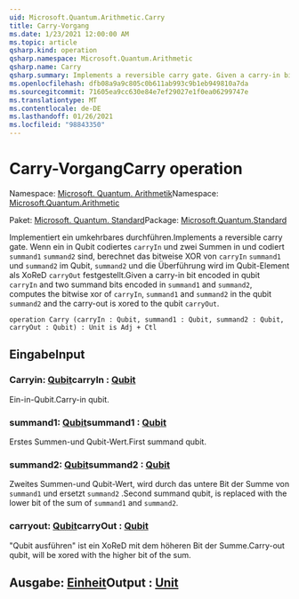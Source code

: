```yaml
---
uid: Microsoft.Quantum.Arithmetic.Carry
title: Carry-Vorgang
ms.date: 1/23/2021 12:00:00 AM
ms.topic: article
qsharp.kind: operation
qsharp.namespace: Microsoft.Quantum.Arithmetic
qsharp.name: Carry
qsharp.summary: Implements a reversible carry gate. Given a carry-in bit encoded in qubit `carryIn` and two summand bits encoded in `summand1` and `summand2`, computes the bitwise xor of `carryIn`, `summand1` and `summand2` in the qubit `summand2` and the carry-out is xored to the qubit `carryOut`.
ms.openlocfilehash: dfb08a9a9c805c0b611ab993c9b1eb949810a7da
ms.sourcegitcommit: 71605ea9cc630e84e7ef29027e1f0ea06299747e
ms.translationtype: MT
ms.contentlocale: de-DE
ms.lasthandoff: 01/26/2021
ms.locfileid: "98843350"
---
```

# <a name="carry-operation"></a><span data-ttu-id="dbad5-102">Carry-Vorgang</span><span class="sxs-lookup"><span data-stu-id="dbad5-102">Carry operation</span></span>

<span data-ttu-id="dbad5-103">Namespace: [Microsoft. Quantum. Arithmetik](xref:Microsoft.Quantum.Arithmetic)</span><span class="sxs-lookup"><span data-stu-id="dbad5-103">Namespace: [Microsoft.Quantum.Arithmetic](xref:Microsoft.Quantum.Arithmetic)</span></span>

<span data-ttu-id="dbad5-104">Paket: [Microsoft. Quantum. Standard](https://nuget.org/packages/Microsoft.Quantum.Standard)</span><span class="sxs-lookup"><span data-stu-id="dbad5-104">Package: [Microsoft.Quantum.Standard](https://nuget.org/packages/Microsoft.Quantum.Standard)</span></span>


<span data-ttu-id="dbad5-105">Implementiert ein umkehrbares durchführen.</span><span class="sxs-lookup"><span data-stu-id="dbad5-105">Implements a reversible carry gate.</span></span> <span data-ttu-id="dbad5-106">Wenn ein in Qubit codiertes `carryIn` und zwei Summen in und codiert `summand1` `summand2` sind, berechnet das bitweise XOR von `carryIn` `summand1` und `summand2` im Qubit, `summand2` und die Überführung wird im Qubit-Element als XoReD `carryOut` festgestellt.</span><span class="sxs-lookup"><span data-stu-id="dbad5-106">Given a carry-in bit encoded in qubit `carryIn` and two summand bits encoded in `summand1` and `summand2`, computes the bitwise xor of `carryIn`, `summand1` and `summand2` in the qubit `summand2` and the carry-out is xored to the qubit `carryOut`.</span></span>

```qsharp
operation Carry (carryIn : Qubit, summand1 : Qubit, summand2 : Qubit, carryOut : Qubit) : Unit is Adj + Ctl
```


## <a name="input"></a><span data-ttu-id="dbad5-107">Eingabe</span><span class="sxs-lookup"><span data-stu-id="dbad5-107">Input</span></span>

### <a name="carryin--qubit"></a><span data-ttu-id="dbad5-108">Carryin: [Qubit](xref:microsoft.quantum.lang-ref.qubit)</span><span class="sxs-lookup"><span data-stu-id="dbad5-108">carryIn : [Qubit](xref:microsoft.quantum.lang-ref.qubit)</span></span>

<span data-ttu-id="dbad5-109">Ein-in-Qubit.</span><span class="sxs-lookup"><span data-stu-id="dbad5-109">Carry-in qubit.</span></span>


### <a name="summand1--qubit"></a><span data-ttu-id="dbad5-110">summand1: [Qubit](xref:microsoft.quantum.lang-ref.qubit)</span><span class="sxs-lookup"><span data-stu-id="dbad5-110">summand1 : [Qubit](xref:microsoft.quantum.lang-ref.qubit)</span></span>

<span data-ttu-id="dbad5-111">Erstes Summen-und Qubit-Wert.</span><span class="sxs-lookup"><span data-stu-id="dbad5-111">First summand qubit.</span></span>


### <a name="summand2--qubit"></a><span data-ttu-id="dbad5-112">summand2: [Qubit](xref:microsoft.quantum.lang-ref.qubit)</span><span class="sxs-lookup"><span data-stu-id="dbad5-112">summand2 : [Qubit](xref:microsoft.quantum.lang-ref.qubit)</span></span>

<span data-ttu-id="dbad5-113">Zweites Summen-und Qubit-Wert, wird durch das untere Bit der Summe von `summand1` und ersetzt `summand2` .</span><span class="sxs-lookup"><span data-stu-id="dbad5-113">Second summand qubit, is replaced with the lower bit of the sum of `summand1` and `summand2`.</span></span>


### <a name="carryout--qubit"></a><span data-ttu-id="dbad5-114">carryout: [Qubit](xref:microsoft.quantum.lang-ref.qubit)</span><span class="sxs-lookup"><span data-stu-id="dbad5-114">carryOut : [Qubit](xref:microsoft.quantum.lang-ref.qubit)</span></span>

<span data-ttu-id="dbad5-115">"Qubit ausführen" ist ein XoReD mit dem höheren Bit der Summe.</span><span class="sxs-lookup"><span data-stu-id="dbad5-115">Carry-out qubit, will be xored with the higher bit of the sum.</span></span>



## <a name="output--unit"></a><span data-ttu-id="dbad5-116">Ausgabe: [Einheit](xref:microsoft.quantum.lang-ref.unit)</span><span class="sxs-lookup"><span data-stu-id="dbad5-116">Output : [Unit](xref:microsoft.quantum.lang-ref.unit)</span></span>

